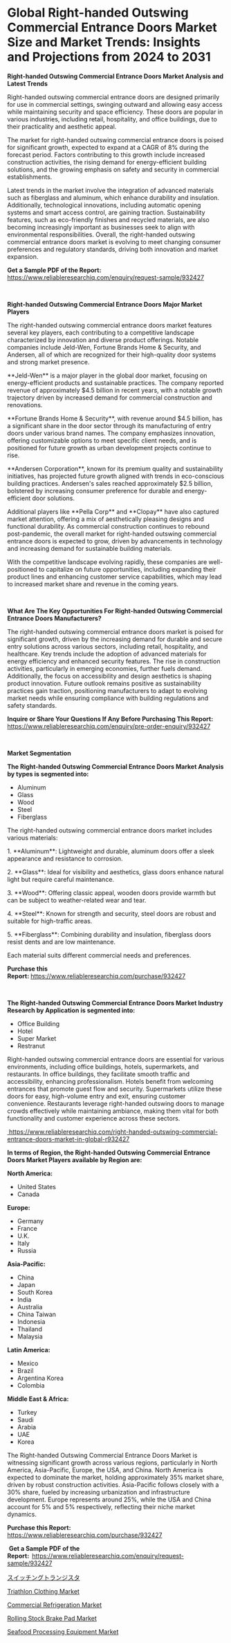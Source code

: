 <p><h1>Global Right-handed Outswing Commercial Entrance Doors Market Size and Market Trends: Insights and Projections from 2024 to 2031</h1></p><p><strong>Right-handed Outswing Commercial Entrance Doors Market Analysis and Latest Trends</strong></p>
<p><p>Right-handed outswing commercial entrance doors are designed primarily for use in commercial settings, swinging outward and allowing easy access while maintaining security and space efficiency. These doors are popular in various industries, including retail, hospitality, and office buildings, due to their practicality and aesthetic appeal.</p><p>The market for right-handed outswing commercial entrance doors is poised for significant growth, expected to expand at a CAGR of 8% during the forecast period. Factors contributing to this growth include increased construction activities, the rising demand for energy-efficient building solutions, and the growing emphasis on safety and security in commercial establishments. </p><p>Latest trends in the market involve the integration of advanced materials such as fiberglass and aluminum, which enhance durability and insulation. Additionally, technological innovations, including automatic opening systems and smart access control, are gaining traction. Sustainability features, such as eco-friendly finishes and recycled materials, are also becoming increasingly important as businesses seek to align with environmental responsibilities. Overall, the right-handed outswing commercial entrance doors market is evolving to meet changing consumer preferences and regulatory standards, driving both innovation and market expansion.</p></p>
<p><strong>Get a Sample PDF of the Report:&nbsp;</strong> <a href="https://www.reliableresearchiq.com/enquiry/request-sample/932427">https://www.reliableresearchiq.com/enquiry/request-sample/932427</a></p>
<p>&nbsp;</p>
<p><strong>Right-handed Outswing Commercial Entrance Doors Major Market Players</strong></p>
<p><p>The right-handed outswing commercial entrance doors market features several key players, each contributing to a competitive landscape characterized by innovation and diverse product offerings. Notable companies include Jeld-Wen, Fortune Brands Home & Security, and Andersen, all of which are recognized for their high-quality door systems and strong market presence.</p><p>**Jeld-Wen** is a major player in the global door market, focusing on energy-efficient products and sustainable practices. The company reported revenue of approximately $4.5 billion in recent years, with a notable growth trajectory driven by increased demand for commercial construction and renovations.</p><p>**Fortune Brands Home & Security**, with revenue around $4.5 billion, has a significant share in the door sector through its manufacturing of entry doors under various brand names. The company emphasizes innovation, offering customizable options to meet specific client needs, and is positioned for future growth as urban development projects continue to rise.</p><p>**Andersen Corporation**, known for its premium quality and sustainability initiatives, has projected future growth aligned with trends in eco-conscious building practices. Andersen's sales reached approximately $2.5 billion, bolstered by increasing consumer preference for durable and energy-efficient door solutions.</p><p>Additional players like **Pella Corp** and **Clopay** have also captured market attention, offering a mix of aesthetically pleasing designs and functional durability. As commercial construction continues to rebound post-pandemic, the overall market for right-handed outswing commercial entrance doors is expected to grow, driven by advancements in technology and increasing demand for sustainable building materials. </p><p>With the competitive landscape evolving rapidly, these companies are well-positioned to capitalize on future opportunities, including expanding their product lines and enhancing customer service capabilities, which may lead to increased market share and revenue in the coming years.</p></p>
<p>&nbsp;</p>
<p><strong>What Are The Key Opportunities For Right-handed Outswing Commercial Entrance Doors Manufacturers?</strong></p>
<p><p>The right-handed outswing commercial entrance doors market is poised for significant growth, driven by the increasing demand for durable and secure entry solutions across various sectors, including retail, hospitality, and healthcare. Key trends include the adoption of advanced materials for energy efficiency and enhanced security features. The rise in construction activities, particularly in emerging economies, further fuels demand. Additionally, the focus on accessibility and design aesthetics is shaping product innovation. Future outlook remains positive as sustainability practices gain traction, positioning manufacturers to adapt to evolving market needs while ensuring compliance with building regulations and safety standards.</p></p>
<p><strong>Inquire or Share Your Questions If Any Before Purchasing This Report:</strong> <a href="https://www.reliableresearchiq.com/enquiry/pre-order-enquiry/932427">https://www.reliableresearchiq.com/enquiry/pre-order-enquiry/932427</a></p>
<p>&nbsp;</p>
<p><strong>Market Segmentation</strong></p>
<p><strong>The Right-handed Outswing Commercial Entrance Doors Market Analysis by types is segmented into:</strong></p>
<p><ul><li>Aluminum</li><li>Glass</li><li>Wood</li><li>Steel</li><li>Fiberglass</li></ul></p>
<p><p>The right-handed outswing commercial entrance doors market includes various materials: </p><p>1. **Aluminum**: Lightweight and durable, aluminum doors offer a sleek appearance and resistance to corrosion.</p><p>2. **Glass**: Ideal for visibility and aesthetics, glass doors enhance natural light but require careful maintenance.</p><p>3. **Wood**: Offering classic appeal, wooden doors provide warmth but can be subject to weather-related wear and tear.</p><p>4. **Steel**: Known for strength and security, steel doors are robust and suitable for high-traffic areas.</p><p>5. **Fiberglass**: Combining durability and insulation, fiberglass doors resist dents and are low maintenance. </p><p>Each material suits different commercial needs and preferences.</p></p>
<p><strong>Purchase this Report:&nbsp;</strong><a href="https://www.reliableresearchiq.com/purchase/932427">https://www.reliableresearchiq.com/purchase/932427</a></p>
<p>&nbsp;</p>
<p><strong>The Right-handed Outswing Commercial Entrance Doors Market Industry Research by Application is segmented into:</strong></p>
<p><ul><li>Office Building</li><li>Hotel</li><li>Super Market</li><li>Restranut</li></ul></p>
<p><p>Right-handed outswing commercial entrance doors are essential for various environments, including office buildings, hotels, supermarkets, and restaurants. In office buildings, they facilitate smooth traffic and accessibility, enhancing professionalism. Hotels benefit from welcoming entrances that promote guest flow and security. Supermarkets utilize these doors for easy, high-volume entry and exit, ensuring customer convenience. Restaurants leverage right-handed outswing doors to manage crowds effectively while maintaining ambiance, making them vital for both functionality and customer experience across these sectors.</p></p>
<p><a href="https://www.reliableresearchiq.com/right-handed-outswing-commercial-entrance-doors-market-in-global-r932427">&nbsp;https://www.reliableresearchiq.com/right-handed-outswing-commercial-entrance-doors-market-in-global-r932427</a></p>
<p><strong>In terms of Region, the Right-handed Outswing Commercial Entrance Doors Market Players available by Region are:</strong></p>
<p>
    <p> <strong> North America: </strong>
        <ul>
            <li>United States</li>
            <li>Canada</li>
        </ul>
        </p> 
    <p> <strong> Europe: </strong>
        <ul>
            <li>Germany</li>
            <li>France</li>
            <li>U.K.</li>
            <li>Italy</li>
            <li>Russia</li>
        </ul>
        </p> 
    <p> <strong> Asia-Pacific: </strong>
        <ul>
            <li>China</li>
            <li>Japan</li>
            <li>South Korea</li>
            <li>India</li>
            <li>Australia</li>
            <li>China Taiwan</li>
            <li>Indonesia</li>
            <li>Thailand</li>
            <li>Malaysia</li>
        </ul>
        </p> 
    <p> <strong> Latin America: </strong>
        <ul>
            <li>Mexico</li>
            <li>Brazil</li>
            <li>Argentina Korea</li>
            <li>Colombia</li>
        </ul>
        </p> 
    <p> <strong> Middle East & Africa: </strong>
        <ul>
            <li>Turkey</li>
            <li>Saudi</li>
            <li>Arabia</li>
            <li>UAE</li>
            <li>Korea</li>
        </ul>
    </p>
    </p>
<p><p>The Right-handed Outswing Commercial Entrance Doors Market is witnessing significant growth across various regions, particularly in North America, Asia-Pacific, Europe, the USA, and China. North America is expected to dominate the market, holding approximately 35% market share, driven by robust construction activities. Asia-Pacific follows closely with a 30% share, fueled by increasing urbanization and infrastructure development. Europe represents around 25%, while the USA and China account for 5% and 5% respectively, reflecting their niche market dynamics.</p></p>
<p><strong>Purchase this Report: </strong><a href="https://www.reliableresearchiq.com/purchase/932427">https://www.reliableresearchiq.com/purchase/932427</a></p>
<p>&nbsp;<strong>Get a Sample PDF of the Report:&nbsp;&nbsp;</strong><a href="https://www.reliableresearchiq.com/enquiry/request-sample/932427">https://www.reliableresearchiq.com/enquiry/request-sample/932427</a></p>
<p><strong></strong></p>
<p><p><a href="https://medium.com/@qirvhhyf42/switching-transistor-market-%E3%81%AF-%E3%82%B3%E3%82%B9%E3%83%88%E7%AE%A1%E7%90%86%E3%81%A8%E5%8A%B9%E7%8E%87%E5%90%91%E4%B8%8A%E3%82%92%E5%84%AA%E5%85%88%E3%81%97%E3%81%BE%E3%81%99-%E3%81%95%E3%82%89%E3%81%AB-%E5%A0%B1%E5%91%8A%E6%9B%B8%E3%81%AF%E5%B8%82%E5%A0%B4%E3%81%AE%E9%9C%80%E8%A6%81%E9%9D%A2%E3%81%A8%E4%BE%9B%E7%B5%A6%E9%9D%A2%E3%81%AE%E4%B8%A1%E6%96%B9%E3%82%92%E3%82%AB%E3%83%90%E3%83%BC%E3%81%97%E3%81%A6%E3%81%84%E3%81%BE%E3%81%99-switching-37b5685fc68c">スイッチングトランジスタ</a></p><p><a href="https://www.linkedin.com/pulse/triathlon-clothing-market-research-report-exploring-size-g3xxf?trackingId=1tnYugrcTyGzcLvVkHihRg%3D%3D">Triathlon Clothing Market</a></p><p><a href="https://medium.com/@keith.brown8975/the-commercial-refrigeration-market-report-analyzes-important-operational-and-performance-data-so-87282a667037">Commercial Refrigeration Market</a></p><p><a href="https://issuu.com/reportprime-2/docs/rolling-stock-brake-pad-market-size_404798e1144ffa">Rolling Stock Brake Pad Market</a></p><p><a href="https://www.linkedin.com/pulse/seafood-processing-equipment-industry-forecast-market-shifts-jmabf?trackingId=9AoU26eEQXigL5vMo24Lxw%3D%3D">Seafood Processing Equipment Market</a></p></p>